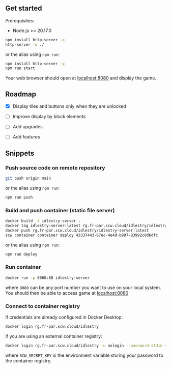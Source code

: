  
## Get started

Prerequisites:
- Node.js >= 20.17.0

```bash
npm install http-server -g
http-server -o ./
```

or the alias using `npm run`:

```bash
npm install http-server -g
npm run start
```

Your web browser should open at [localhost:8080](http://localhost:8080) and display the game.

## Roadmap

- [x] Display tiles and buttons only when they are unlocked
- [ ] Improve display by block elements
- [ ] Add upgrades
- [ ] Add features


## Snippets

### Push source code on remote repository

```bash
git push origin main
```

or the alias using `npm run`:

```bash
npm run push
```

### Build and push container (static file server)

```bash
docker build -t idlestry-server .
docker tag idlestry-server:latest rg.fr-par.scw.cloud/idlestry/idlestry-server:latest
docker push rg.fr-par.scw.cloud/idlestry/idlestry-server:latest
scw container container deploy 43337443-67ec-4e4d-b997-83992c8d6dfc
```

or the alias using `npm run`:

```bash
npm run deploy
```

### Run container

```bash
docker run -p 8080:80 idlestry-server
```

where `8080` can be any port number you want to use on your local system. You should then be able to access game at [localhost:8080](http://localhost:8080)

### Connect to container registry

If credentials are already configured in Docker Desktop:
```bash
docker login rg.fr-par.scw.cloud/idlestry
```

If you are using an external container registry:
```bash
docker login rg.fr-par.scw.cloud/idlestry -u nologin --password-stdin <<< "$SCW_SECRET_KEY"
```
where `SCW_SECRET_KEY` is the environment variable storing your password to the container registry.